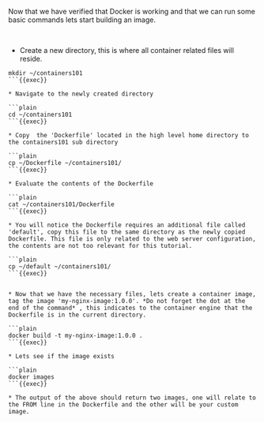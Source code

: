 
Now that we have verified that Docker is working and that we can run some basic commands lets start building an image.

<br>

* Create a new directory, this is where all container related files will reside.

```plain
mkdir ~/containers101
```{{exec}}

* Navigate to the newly created directory

```plain
cd ~/containers101
```{{exec}}

* Copy  the 'Dockerfile' located in the high level home directory to the containers101 sub directory

```plain
cp ~/Dockerfile ~/containers101/
```{{exec}}

* Evaluate the contents of the Dockerfile 

```plain
cat ~/containers101/Dockerfile
```{{exec}}

* You will notice the Dockerfile requires an additional file called 'default', copy this file to the same directory as the newly copied Dockerfile. This file is only related to the web server configuration, the contents are not too relevant for this tutorial.

```plain
cp ~/default ~/containers101/
```{{exec}}


* Now that we have the necessary files, lets create a container image, tag the image 'my-nginx-image:1.0.0'. *Do not forget the dot at the end of the command* , this indicates to the container engine that the Dockerfile is in the current directory.

```plain
docker build -t my-nginx-image:1.0.0 .
```{{exec}}

* Lets see if the image exists

```plain
docker images
```{{exec}}

* The output of the above should return two images, one will relate to the FROM line in the Dockerfile and the other will be your custom image.


